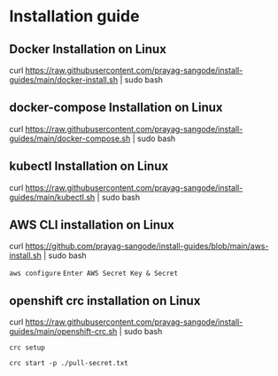 # Installation guide 

## Docker Installation on Linux

curl https://raw.githubusercontent.com/prayag-sangode/install-guides/main/docker-install.sh | sudo bash 

## docker-compose Installation on Linux

curl https://raw.githubusercontent.com/prayag-sangode/install-guides/main/docker-compose.sh | sudo bash 

## kubectl Installation on Linux

curl https://raw.githubusercontent.com/prayag-sangode/install-guides/main/kubectl.sh | sudo bash 

## AWS CLI installation on Linux

curl https://github.com/prayag-sangode/install-guides/blob/main/aws-install.sh | sudo bash

`aws configure`
`Enter AWS Secret Key & Secret`

## openshift crc installation on Linux

curl https://raw.githubusercontent.com/prayag-sangode/install-guides/main/openshift-crc.sh | sudo bash

`crc setup`

`crc start -p ./pull-secret.txt`
